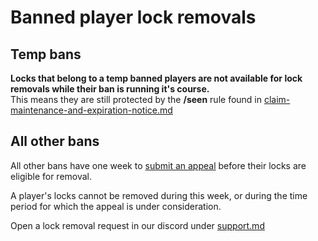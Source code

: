 # Banned player lock removals

## Temp bans

**Locks that belong to a temp banned players are not available for lock removals while their ban is running it's course.** \
This means they are still protected by the **/seen** rule found in [claim-maintenance-and-expiration-notice.md](../land-claiming/claim-maintenance-and-expiration-notice.md "mention")

## All other bans

All other bans have one week to [submit an appeal](../ban-appeals.md) before their locks are eligible for removal.

A player's locks cannot be removed during this week, or during the time period for which the appeal is under consideration.

Open a lock removal request in our discord under [support.md](../support.md "mention")
